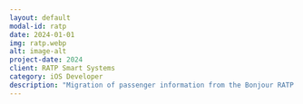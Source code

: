 ```yaml
---
layout: default
modal-id: ratp
date: 2024-01-01
img: ratp.webp
alt: image-alt
project-date: 2024
client: RATP Smart Systems
category: iOS Developer
description: "Migration of passenger information from the Bonjour RATP application to an OpenAPI backend"
---
```


